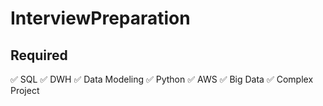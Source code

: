 # InterviewPreparation

## Required

:white_check_mark: SQL
:white_check_mark: DWH
:white_check_mark: Data Modeling
:white_check_mark: Python
:white_check_mark: AWS
:white_check_mark: Big Data
:white_check_mark: Complex Project
